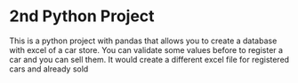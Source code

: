 # 2nd Python Project
This is a python project with pandas that allows you to create a database with excel of a car store. 
You can validate some values before to register a car and you can sell them. 
It would create a different excel file for registered cars and already sold
